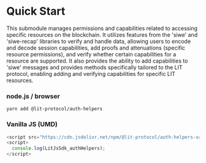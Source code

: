 # Quick Start

This submodule manages permissions and capabilities related to accessing specific resources on the blockchain. It utilizes features from the 'siwe' and 'siwe-recap' libraries to verify and handle data, allowing users to encode and decode session capabilities, add proofs and attenuations (specific resource permissions), and verify whether certain capabilities for a resource are supported. It also provides the ability to add capabilities to 'siwe' messages and provides methods specifically tailored to the LIT protocol, enabling adding and verifying capabilities for specific LIT resources.

### node.js / browser

```
yarn add @lit-protocol/auth-helpers
```

### Vanilla JS (UMD)

```js
<script src="https://cdn.jsdelivr.net/npm/@lit-protocol/auth-helpers-vanilla/auth-helpers.js"></script>
<script>
  console.log(LitJsSdk_authHelpers);
</script>
```
